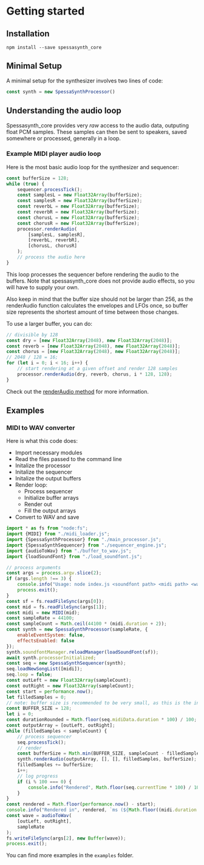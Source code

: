 # Getting started

## Installation

```shell
npm install --save spessasynth_core
```

## Minimal Setup

A minimal setup for the synthesizer involves two lines of code:

```ts
const synth = new SpessaSynthProcessor()
```

## Understanding the audio loop

Spessasynth_core provides very *raw* access to the audio data, outputing float PCM samples.
These samples can then be sent to speakers, saved somewhere or processed, generally in a loop.

### Example MIDI player audio loop

Here is the most basic audio loop for the synthesizer and sequencer:

```js
const bufferSize = 128;
while (true) {
    sequencer.processTick();
    const samplesL = new Float32Array(bufferSize);
    const samplesR = new Float32Array(bufferSize);
    const reverbL = new Float32Array(bufferSize);
    const reverbR = new Float32Array(bufferSize);
    const chorusL = new Float32Array(bufferSize);
    const chorusR = new Float32Array(bufferSize);
    processor.renderAudio(
        [samplesL, samplesR],
        [reverbL, reverbR],
        [chorusL, chorusR]
    );
    // process the audio here
}
```

This loop processes the sequencer before rendering the audio to the buffers.
Note that spessasynth_core does not provide audio effects, so you will have to supply your own.

Also keep in mind that the buffer size should not be larger than 256,
as the renderAudio function calculates the envelopes and LFOs once,
so buffer size represents the shortest amount of time between those changes.

To use a larger buffer, you can do:

```js
// divisible by 128
const dry = [new Float32Array(2048), new Float32Array(2048)];
const reverb = [new Float32Array(2048), new Float32Array(2048)];
const chorus = [new Float32Array(2048), new Float32Array(2048)];
// 2048 / 128 = 16;
for (let i = 0; i < 16; i++) {
    // start rendering at a given offset and render 128 samples
    processor.renderAudio(dry, reverb, chorus, i * 128, 128);
}
```

Check out the [renderAudio method](SpessaSynthProcessor-Class.md#renderaudio) for more information.

## Examples

### MIDI to WAV converter

Here is what this code does:

- Import necessary modules
- Read the files passed to the command line
- Initalize the processor
- Initalize the sequencer
- Initalize the output buffers
- Render loop:
    - Process sequencer
    - Initialize buffer arrays
    - Render out
    - Fill the output arrays
- Convert to WAV and save

```js
import * as fs from "node:fs";
import {MIDI} from "./midi_loader.js";
import {SpessaSynthProcessor} from "./main_processor.js";
import {SpessaSynthSequencer} from "./sequencer_engine.js";
import {audioToWav} from "./buffer_to_wav.js";
import {loadSoundFont} from "./load_soundfont.js";

// process arguments
const args = process.argv.slice(2);
if (args.length !== 3) {
    console.info("Usage: node index.js <soundfont path> <midi path> <wav output path>");
    process.exit();
}
const sf = fs.readFileSync(args[0]);
const mid = fs.readFileSync(args[1]);
const midi = new MIDI(mid);
const sampleRate = 44100;
const sampleCount = Math.ceil(44100 * (midi.duration + 2));
const synth = new SpessaSynthProcessor(sampleRate, {
    enableEventSystem: false,
    effectsEnabled: false
});
synth.soundfontManager.reloadManager(loadSoundFont(sf));
await synth.processorInitialized;
const seq = new SpessaSynthSequencer(synth);
seq.loadNewSongList([midi]);
seq.loop = false;
const outLeft = new Float32Array(sampleCount);
const outRight = new Float32Array(sampleCount);
const start = performance.now();
let filledSamples = 0;
// note: buffer size is recommended to be very small, as this is the interval between modulator updates and LFO updates
const BUFFER_SIZE = 128;
let i = 0;
const durationRounded = Math.floor(seq.midiData.duration * 100) / 100;
const outputArray = [outLeft, outRight];
while (filledSamples < sampleCount) {
    // process sequencer
    seq.processTick();
    // render
    const bufferSize = Math.min(BUFFER_SIZE, sampleCount - filledSamples);
    synth.renderAudio(outputArray, [], [], filledSamples, bufferSize);
    filledSamples += bufferSize;
    i++;
    // log progress
    if (i % 100 === 0) {
        console.info("Rendered", Math.floor(seq.currentTime * 100) / 100, "/", durationRounded);
    }
}
const rendered = Math.floor(performance.now() - start);
console.info("Rendered in", rendered, `ms (${Math.floor((midi.duration * 1000 / rendered) * 100) / 100}x)`);
const wave = audioToWav(
    [outLeft, outRight],
    sampleRate
);
fs.writeFileSync(args[2], new Buffer(wave));
process.exit();
```

You can find more examples in the `examples` folder.
